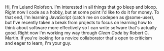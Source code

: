 Hi, I'm Leland Rolofson. I'm interested in all things that go bleep and bloop. Right now I code as a hobby, but at some point I'd like to do it for money. To that end, I'm learning JavaScript (catch me on codepen as @some-user), but I've recently taken a break from projects to focus on learning how to think about software more effectively so I can write sofware that's actually good. Right now I'm working my way through *Clean Code* by Robert C. Martin. If you're looking for a novice collaborator that's open to criticism and eager to learn, I'm your guy.

<!---
lrolofson/lrolofson is a ✨ special ✨ repository because its `README.md` (this file) appears on your GitHub profile.
You can click the Preview link to take a look at your changes.
--->
